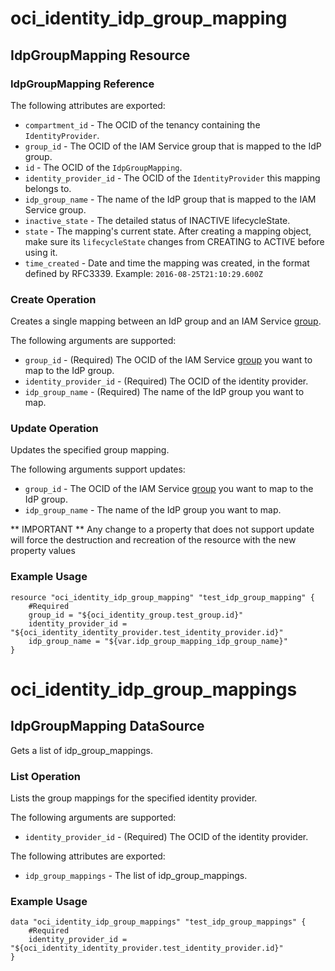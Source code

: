 # oci_identity_idp_group_mapping

## IdpGroupMapping Resource

### IdpGroupMapping Reference

The following attributes are exported:

* `compartment_id` - The OCID of the tenancy containing the `IdentityProvider`.
* `group_id` - The OCID of the IAM Service group that is mapped to the IdP group.
* `id` - The OCID of the `IdpGroupMapping`.
* `identity_provider_id` - The OCID of the `IdentityProvider` this mapping belongs to.
* `idp_group_name` - The name of the IdP group that is mapped to the IAM Service group.
* `inactive_state` - The detailed status of INACTIVE lifecycleState.
* `state` - The mapping's current state.  After creating a mapping object, make sure its `lifecycleState` changes from CREATING to ACTIVE before using it. 
* `time_created` - Date and time the mapping was created, in the format defined by RFC3339.  Example: `2016-08-25T21:10:29.600Z` 



### Create Operation
Creates a single mapping between an IdP group and an IAM Service
[group](https://docs.us-phoenix-1.oraclecloud.com/api/#/en/identity/20160918/Group/).


The following arguments are supported:

* `group_id` - (Required) The OCID of the IAM Service [group](https://docs.us-phoenix-1.oraclecloud.com/api/#/en/identity/20160918/Group/) you want to map to the IdP group. 
* `identity_provider_id` - (Required) The OCID of the identity provider.
* `idp_group_name` - (Required) The name of the IdP group you want to map.


### Update Operation
Updates the specified group mapping.

The following arguments support updates:
* `group_id` - The OCID of the IAM Service [group](https://docs.us-phoenix-1.oraclecloud.com/api/#/en/identity/20160918/Group/) you want to map to the IdP group. 
* `idp_group_name` - The name of the IdP group you want to map.


** IMPORTANT **
Any change to a property that does not support update will force the destruction and recreation of the resource with the new property values

### Example Usage

```hcl
resource "oci_identity_idp_group_mapping" "test_idp_group_mapping" {
	#Required
	group_id = "${oci_identity_group.test_group.id}"
	identity_provider_id = "${oci_identity_identity_provider.test_identity_provider.id}"
	idp_group_name = "${var.idp_group_mapping_idp_group_name}"
}
```

# oci_identity_idp_group_mappings

## IdpGroupMapping DataSource

Gets a list of idp_group_mappings.

### List Operation
Lists the group mappings for the specified identity provider.

The following arguments are supported:

* `identity_provider_id` - (Required) The OCID of the identity provider.


The following attributes are exported:

* `idp_group_mappings` - The list of idp_group_mappings.

### Example Usage

```hcl
data "oci_identity_idp_group_mappings" "test_idp_group_mappings" {
	#Required
	identity_provider_id = "${oci_identity_identity_provider.test_identity_provider.id}"
}
```